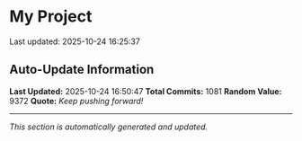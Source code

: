 # My Project


Last updated: 2025-10-24 16:25:37
































































































































































































































































































































































































































































































































































































































































































































































































































































































































































































































































































































































































































































































































































































































































































































## Auto-Update Information

**Last Updated:** 2025-10-24 16:50:47
**Total Commits:** 1081
**Random Value:** 9372
**Quote:** _Keep pushing forward!_

---
_This section is automatically generated and updated._